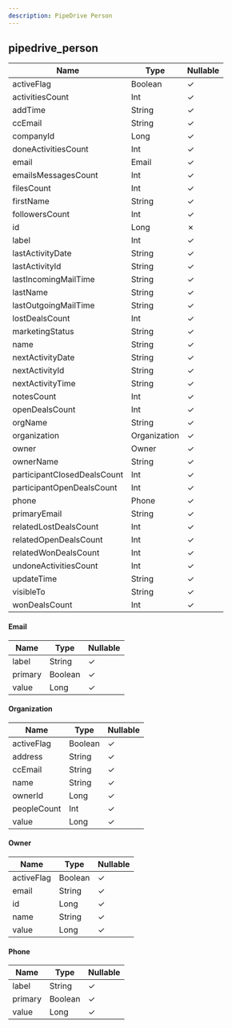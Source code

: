 ```yaml
---
description: PipeDrive Person
---
```

pipedrive_person
----------------

| **Name**                    | **Type**     | **Nullable** |
| --------------------------- | ------------ | ------------ |
| activeFlag                  | Boolean      | &check;      |
| activitiesCount             | Int          | &check;      |
| addTime                     | String       | &check;      |
| ccEmail                     | String       | &check;      |
| companyId                   | Long         | &check;      |
| doneActivitiesCount         | Int          | &check;      |
| email                       | Email        | &check;      |
| emailsMessagesCount         | Int          | &check;      |
| filesCount                  | Int          | &check;      |
| firstName                   | String       | &check;      |
| followersCount              | Int          | &check;      |
| id                          | Long         | &cross;      |
| label                       | Int          | &check;      |
| lastActivityDate            | String       | &check;      |
| lastActivityId              | String       | &check;      |
| lastIncomingMailTime        | String       | &check;      |
| lastName                    | String       | &check;      |
| lastOutgoingMailTime        | String       | &check;      |
| lostDealsCount              | Int          | &check;      |
| marketingStatus             | String       | &check;      |
| name                        | String       | &check;      |
| nextActivityDate            | String       | &check;      |
| nextActivityId              | String       | &check;      |
| nextActivityTime            | String       | &check;      |
| notesCount                  | Int          | &check;      |
| openDealsCount              | Int          | &check;      |
| orgName                     | String       | &check;      |
| organization                | Organization | &check;      |
| owner                       | Owner        | &check;      |
| ownerName                   | String       | &check;      |
| participantClosedDealsCount | Int          | &check;      |
| participantOpenDealsCount   | Int          | &check;      |
| phone                       | Phone        | &check;      |
| primaryEmail                | String       | &check;      |
| relatedLostDealsCount       | Int          | &check;      |
| relatedOpenDealsCount       | Int          | &check;      |
| relatedWonDealsCount        | Int          | &check;      |
| undoneActivitiesCount       | Int          | &check;      |
| updateTime                  | String       | &check;      |
| visibleTo                   | String       | &check;      |
| wonDealsCount               | Int          | &check;      |

#### Email
| **Name** | **Type** | **Nullable** |
| -------- | -------- | ------------ |
| label    | String   | &check;      |
| primary  | Boolean  | &check;      |
| value    | Long     | &check;      |

#### Organization
| **Name**    | **Type** | **Nullable** |
| ----------- | -------- | ------------ |
| activeFlag  | Boolean  | &check;      |
| address     | String   | &check;      |
| ccEmail     | String   | &check;      |
| name        | String   | &check;      |
| ownerId     | Long     | &check;      |
| peopleCount | Int      | &check;      |
| value       | Long     | &check;      |

#### Owner
| **Name**   | **Type** | **Nullable** |
| ---------- | -------- | ------------ |
| activeFlag | Boolean  | &check;      |
| email      | String   | &check;      |
| id         | Long     | &check;      |
| name       | String   | &check;      |
| value      | Long     | &check;      |

#### Phone
| **Name** | **Type** | **Nullable** |
| -------- | -------- | ------------ |
| label    | String   | &check;      |
| primary  | Boolean  | &check;      |
| value    | Long     | &check;      |
